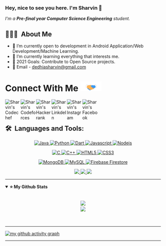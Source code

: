 ### Hey, nice to see you here. I'm Sharvin 👋

<!--
**sharvin18/sharvin18** is a ✨ _special_ ✨ repository because its `README.md` (this file) appears on your GitHub profile.

Here are some ideas to get you started:
-->

<p>
  <em>
    I'm a <b> Pre-final year Computer Science Engineering</b> student.
  </em>
</p>
    
## 👨🏻‍💻 &nbsp;About Me

- 🔭 I’m currently open to development in Android Application/Web Development/Machine Learning.
- 🌱 I’m currently learning everything that interests me.
- 🥅 2021 Goals: Contribute to Open Source projects.
- 📧 Email - dedhiasharvin@gmail.com

<h1>
  Connect With Me <a target="_blank">
  <img src="https://github.com/sharvin18/sharvin18/blob/main/Handshake.gif" height="32px" style="max-width:100%;">
  </a>
</h1>


<a href="https://www.codechef.com/users/sharvin18" target="_blank">
  <img align="left" alt="Sharvin's Codechef" width="50" src="https://avatars1.githubusercontent.com/u/11960354?s=460&v=4" />
</a>

<a href="https://codeforces.com/profile/sharvin18">
  <img align="left" alt="Sharvin's Codeforces" width="50" src="https://1.bp.blogspot.com/-pBimI1ZhYAA/Wnde0nmCz8I/AAAAAAAABPI/5LZ2y9tBOZIV-pm9KNbyNy3WZJkGS54WgCPcBGAYYCw/s1600/codeforce.png" />
</a>

<a href="https://www.hackerrank.com/MonsterWins">
  <img align="left" alt="Sharvin's Hackerrank" width="50" src="https://upload.wikimedia.org/wikipedia/commons/4/40/HackerRank_Icon-1000px.png" />
</a>

<a href="https://www.linkedin.com/in/sharvin-dedhia" target="_blank">
  <img align="left" alt="Sharvin's LinkdeIn" width="50px" src="https://cdn4.iconfinder.com/data/icons/social-messaging-ui-color-shapes-2-free/128/social-linkedin-circle-512.png" />
</a>

<a href="https://www.instagram.com/sharvin_dedhia/" target="_blank">
  <img align="left" alt="Sharvin's Instagram" width="50px" src="https://cdn2.iconfinder.com/data/icons/instagram-new/512/instagram-logo-color-512.png" />
</a>

<a href="https://www.facebook.com/profile.php?id=100008533545365" target="_blank">
  <img align="left" alt="Sharvin's Facebook" width="50px" src="https://facebookbrand.com/wp-content/uploads/2019/04/f_logo_RGB-Hex-Blue_512.png?w=512&h=512" />
</a>

<br />
<br />
<br />

## 🛠 &nbsp;Languages and Tools:

<p align="center"; text-align="center">
  <a href="javascript:;">
      <img alt="Java" src="https://img.shields.io/badge/-Java-orange?style=for-the-badge&logo=java"/>
      <img alt="Python" src="https://img.shields.io/badge/-Python-071a52?style=for-the-badge&logo=Python"/>
      <img alt="Dart" src="https://img.shields.io/badge/Dart-%2302569B.svg?style=for-the-badge&logo=Dart&logoColor=white" />
      <img alt="Javascript" src="https://img.shields.io/badge/-Javascript-000?style=for-the-badge&logo=javascript"/>
      <img alt="Nodejs" src="https://img.shields.io/badge/-Node-brightgreen?style=for-the-badge&logo=Node.js&logoColor=white"/>
    
  </a>
</p>    
<p align="center"; text-align="center">
  <a href="javascript:;">
      <img alt="C" src="https://img.shields.io/badge/c-%2300599C.svg?style=for-the-badge&logo=c&logoColor=white"/>
      <img alt="C++" src="https://img.shields.io/badge/c++-%2300599C.svg?style=for-the-badge&logo=c++&logoColor=white"/>
      <img alt="HTML5" src="https://img.shields.io/badge/html5%20-%23E34F26.svg?&style=for-the-badge&logo=html5&logoColor=white"/> 
      <img alt="CSS3" src="https://img.shields.io/badge/css-yellow?&style=for-the-badge&logo=css3"/>
      
    
  </a>
</p>  
<p align="center"; text-align="center">
  <a href="javascript:;">
      <img alt="MongoDB" src="https://img.shields.io/badge/MongoDB%20-%23007ACC.svg?&style=for-the-badge&logo=MongoDB&logoColor=white"/>
      <img alt="MySQL" src="https://img.shields.io/badge/mysql-%2300f.svg?style=for-the-badge&logo=mysql&logoColor=white"/>
      <img alt="Firebase Firestore" src="https://img.shields.io/badge/Firebase-%2302569B.svg?style=for-the-badge&logo=Firebase&logoColor=yellow" />
    
  </a>
</p>  

<p align="center"; text-align="center">
  <a href="javascript:;">
      <img src="https://img.shields.io/badge/Ubuntu-E95420?style=for-the-badge&logo=ubuntu&logoColor=white">
      <img src="https://img.shields.io/badge/Windows-071a52?style=for-the-badge&logo=Windows&logoColor=white">
      <img src="https://img.shields.io/badge/Postman-FF6C37?style=for-the-badge&logo=Postman&logoColor=white">
    
  </a>
</p>

---

<details open="">
  <summary><strong>⭐️ My Github Stats</strong></summary>
  <br />
  
  <p align="center" >
    <a href="https://github.com/sharvin18">
      <img width="55%" src="https://github-readme-stats.vercel.app/api?username=sharvin18&count_private=true&show_icons=true&theme=tokyonight" />
      <br />
      <img width="35%" src="https://github-readme-stats.vercel.app/api/top-langs/?username=sharvin18&theme=tokyonight&layout=compact&hide=Jupyter%20Notebook" />
    </a>
  </p>
  
</details>
<br />

---

[![my github activity graph](https://activity-graph.herokuapp.com/graph?username=sharvin18&theme=redical)](https://github.com/sharvin18/github-readme-activity-graph)

---


